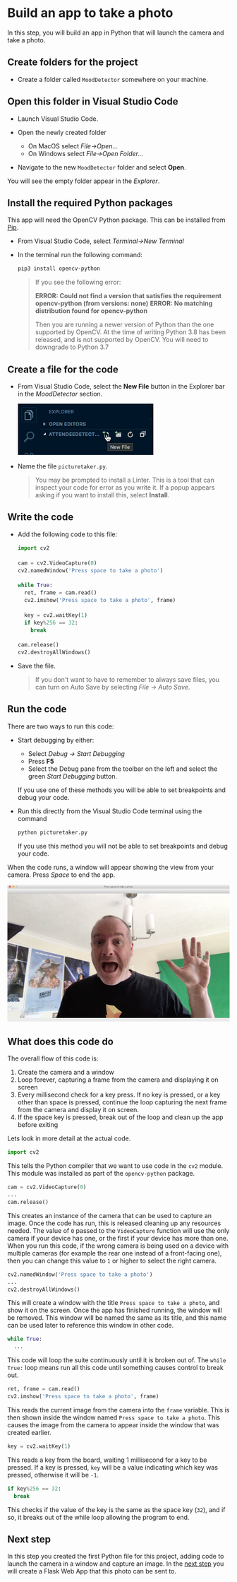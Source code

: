 # Build an app to take a photo

In this step, you will build an app in Python that will launch the camera and take a photo.

## Create folders for the project

* Create a folder called `MoodDetector` somewhere on your machine.

## Open this folder in Visual Studio Code

* Launch Visual Studio Code.

* Open the newly created folder
  * On MacOS select *File->Open...*
  * On Windows select *File->Open Folder...*

* Navigate to the new `MoodDetector` folder and select **Open**.

You will see the empty folder appear in the *Explorer*.

## Install the required Python packages

This app will need the OpenCV Python package. This can be installed from [Pip](https://pypi.org/project/pip/).

* From Visual Studio Code, select *Terminal->New Terminal*
* In the terminal run the following command:

  ```sh
  pip3 install opencv-python
  ```

  > If you see the following error:
  >
  > **ERROR: Could not find a version that satisfies the requirement opencv-python (from versions: none)**
  > **ERROR: No matching distribution found for opencv-python**
  >
  > Then you are running a newer version of Python than the one supported by OpenCV. At the time of writing Python 3.8 has been released, and is not supported by OpenCV. You will need to downgrade to Python 3.7

## Create a file for the code

* From Visual Studio Code, select the **New File** button in the Explorer bar in the *MoodDetector* section.

  ![The New File button in the Visual Studio Code explorer](../Images/VSCodeNewFile.png)

* Name the file `picturetaker.py`.
  
  > You may be prompted to install a Linter. This is a tool that can inspect your code for error as you write it. If a popup appears asking if you want to install this, select **Install**.

## Write the code

* Add the following code to this file:
  
  ```python
  import cv2

  cam = cv2.VideoCapture(0)
  cv2.namedWindow('Press space to take a photo')

  while True:
    ret, frame = cam.read()
    cv2.imshow('Press space to take a photo', frame)

    key = cv2.waitKey(1)
    if key%256 == 32:
      break

  cam.release()
  cv2.destroyAllWindows()
  ```

* Save the file.
  
  > If you don't want to have to remember to always save files, you can turn on Auto Save by selecting *File -> Auto Save*.

## Run the code

There are two ways to run this code:

* Start debugging by either:
  * Select *Debug -> Start Debugging*
  * Press **F5**
  * Select the Debug pane from the toolbar on the left and select the green *Start Debugging* button.

  If you use one of these methods you will be able to set breakpoints and debug your code.

* Run this directly from the Visual Studio Code terminal using the command
  
  ```sh
  python picturetaker.py
  ```

  If you use this method you will not be able to set breakpoints and debug your code.

When the code runs, a window will appear showing the view from your camera. Press *Space* to end the app.

![The app running showing the view from the camera of the author smiling](../Images/FirstCameraCapture.png)

## What does this code do

The overall flow of this code is:

1. Create the camera and a window
2. Loop forever, capturing a frame from the camera and displaying it on screen
3. Every millisecond check for a key press. If no key is pressed, or a key other than space is pressed, continue the loop capturing the next frame from the camera and display it on screen.
4. If the space key is pressed, break out of the loop and clean up the app before exiting

Lets look in more detail at the actual code.

```python
import cv2
```

This tells the Python compiler that we want to use code in the `cv2` module. This module was installed as part of the `opencv-python` package.

```python
cam = cv2.VideoCapture(0)
...
cam.release()
```

This creates an instance of the camera that can be used to capture an image. Once the code has run, this is released cleaning up any resources needed. The value of `0` passed to the `VideoCapture` function will use the only camera if your device has one, or the first if your device has more than one. When you run this code, if the wrong camera is being used on a device with multiple cameras (for example the rear one instead of a front-facing one), then you can change this value to `1` or higher to select the right camera.

```python
cv2.namedWindow('Press space to take a photo')
...
cv2.destroyAllWindows()
```

This will create a window with the title `Press space to take a photo`, and show it on the screen. Once the app has finished running, the window will be removed. This window will be named the same as its title, and this name can be used later to reference this window in other code.

```python
while True:
  ...
```

This code will loop the suite continuously until it is broken out of. The `while True:` loop means run all this code until something causes control to break out.

```python
ret, frame = cam.read()
cv2.imshow('Press space to take a photo', frame)
```

This reads the current image from the camera into the `frame` variable. This is then shown inside the window named `Press space to take a photo`. This causes the image from the camera to appear inside the window that was created earlier.

```python
key = cv2.waitKey(1)
```

This reads a key from the board, waiting 1 millisecond for a key to be pressed. If a key is pressed, `key` will be a value indicating which key was pressed, otherwise it will be `-1`.

```python
if key%256 == 32:
  break
```

This checks if the value of the key is the same as the space key (`32`), and if so, it breaks out of the while loop allowing the program to end.

## Next step

In this step you created the first Python file for this project, adding code to launch the camera in a window and capture an image. In the [next step](./CreateAFlaskWebApp.md) you will create a Flask Web App that this photo can be sent to.
